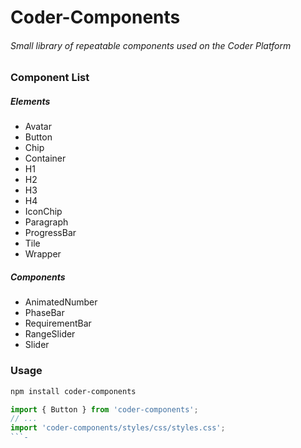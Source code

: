 # Coder-Components
###### Small library of repeatable components used on the Coder Platform

### Component List
##### Elements
* Avatar
* Button
* Chip
* Container
* H1
* H2
* H3
* H4
* IconChip
* Paragraph
* ProgressBar
* Tile
* Wrapper
##### Components
* AnimatedNumber
* PhaseBar
* RequirementBar
* RangeSlider
* Slider

### Usage
```bash
npm install coder-components
```

```javascript
import { Button } from 'coder-components';
// ...
import 'coder-components/styles/css/styles.css';
```-

